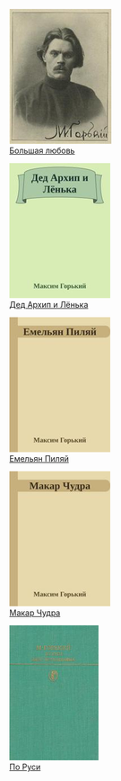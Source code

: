 ![](Большая%20любовь.jpg)  
[Большая любовь](Большая%20любовь)

![](Дед%20Архип%20и%20Лёнька.jpg)  
[Дед Архип и Лёнька](Дед%20Архип%20и%20Лёнька)

![](Емельян%20Пиляй.jpg)  
[Емельян Пиляй](Емельян%20Пиляй)

![](Макар%20Чудра.jpg)  
[Макар Чудра](Макар%20Чудра)

![](По%20Руси.jpg)  
[По Руси](По%20Руси)
